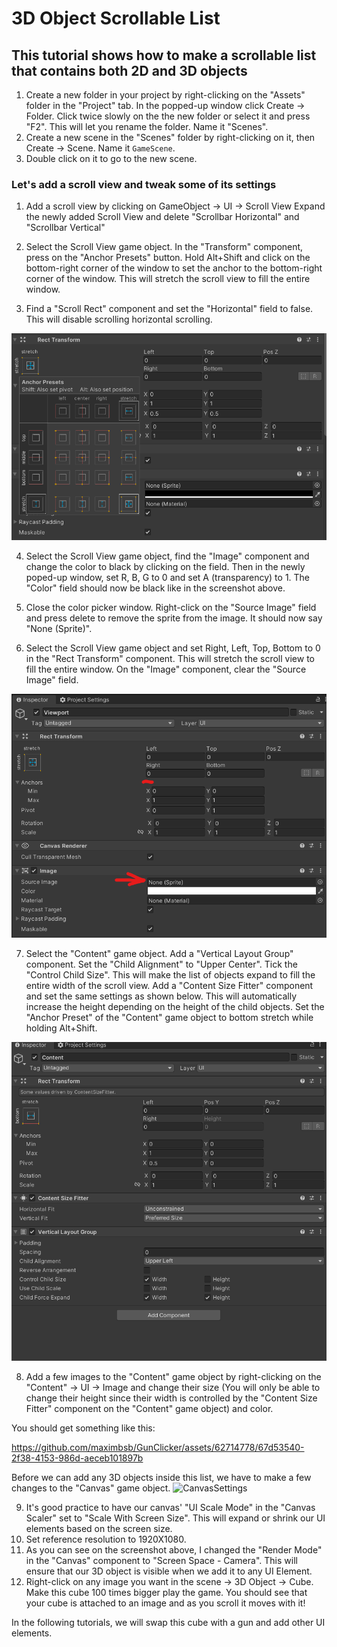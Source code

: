 # 3D Object Scrollable List
## This tutorial shows how to make a scrollable list that contains both 2D and 3D objects

1. Create a new folder in your project by right-clicking on the "Assets" folder in the "Project" tab. In the popped-up window click Create -> Folder. Click twice slowly on the the new folder or select it and press "F2". This will let you rename the folder. Name it "Scenes".
1. Create a new scene in the "Scenes" folder by right-clicking on it, then Create -> Scene. Name it `GameScene`.
2. Double click on it to go to the new scene.

### Let's add a scroll view and tweak some of its settings 

1. Add a scroll view by clicking on GameObject -> UI -> Scroll View
Expand the newly added Scroll View and delete "Scrollbar Horizontal" and "Scrollbar Vertical"

2. Select the Scroll View game object. In the "Transform" component, press on the "Anchor Presets" button. Hold Alt+Shift and click on the bottom-right corner of the window to set the anchor to the bottom-right corner of the window. This will stretch the scroll view to fill the entire window.

3. Find a "Scroll Rect" component and set the "Horizontal" field to false. This will disable scrolling horizontal scrolling.

![AnchorPresets.png](Images%2FAnchorPresets.png)

4. Select the Scroll View game object, find the "Image" component and change the color to black by clicking on the field. Then in the newly poped-up window, set R, B, G to 0 and set A (transparency) to 1. The "Color" field should now be black like in the screenshot above.

5. Close the color picker window. Right-click on the "Source Image" field and press delete to remove the sprite from the image. It should now say "None (Sprite)".

6. Select the Scroll View game object and set Right, Left, Top, Bottom to 0 in the "Rect Transform" component. This will stretch the scroll view to fill the entire window. On the "Image" component, clear the "Source Image" field.

![ViewportSettings.png](Images%2FViewportSettings.png)

7. Select the "Content" game object. Add a "Vertical Layout Group" component. Set the "Child Alignment" to "Upper Center". Tick the "Control Child Size". This will make the list of objects expand to fill the entire width of the scroll view. Add a "Content Size Fitter" component and set the same settings as shown below. This will automatically increase the height depending on the height of the child objects. Set the "Anchor Preset" of the "Content" game object to bottom stretch while holding Alt+Shift. 

![ContentGameObject.png](Images%2FContentGameObject.png)

8. Add a few images to the "Content" game object by right-clicking on the "Content" -> UI -> Image and change their size (You will only be able to change their height since their width is controlled by the "Content Size Fitter" component on the "Content" game object) and color.

You should get something like this:

https://github.com/maximbsb/GunClicker/assets/62714778/67d53540-2f38-4153-986d-aeceb101897b

Before we can add any 3D objects inside this list, we have to make a few changes to the "Canvas" game object. 
![CanvasSettings](https://github.com/maximbsb/GunClicker/assets/62714778/1f361b35-4876-44f0-9b17-2afa553a1051)

9. It's good practice to have our canvas' "UI Scale Mode" in the "Canvas Scaler" set to "Scale With Screen Size". This will expand or shrink our UI elements based on the screen size.
10. Set reference resolution to 1920X1080.
11. As you can see on the screenshot above, I changed the "Render Mode" in the "Canvas" component to "Screen Space - Camera". This will ensure that our 3D object is visible when we add it to any UI Element.
12. Right-click on any image you want in the scene -> 3D Object -> Cube. Make this cube 100 times bigger play the game. You should see that your cube is attached to an image and as you scroll it moves with it!

In the following tutorials, we will swap this cube with a gun and add other UI elements.
